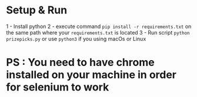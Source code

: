# Setup & Run
1 - Install python
2 - execute command `pip install -r requirements.txt` on the same path where your `requirements.txt` is located
3 - Run script `python prizepicks.py` or use `python3` if you using macOs or Linux

# PS : You need to have chrome installed on your machine in order for selenium to work